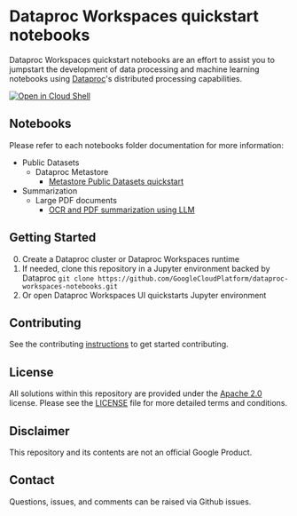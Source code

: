 # Dataproc Workspaces quickstart notebooks

Dataproc Workspaces quickstart notebooks are an effort to assist you to jumpstart the development of data processing and machine learning notebooks using [Dataproc](https://cloud.google.com/dataproc/)'s distributed processing capabilities.

[![Open in Cloud Shell](http://gstatic.com/cloudssh/images/open-btn.svg)](https://console.cloud.google.com/cloudshell/editor)

## Notebooks
Please refer to each notebooks folder documentation for more information:

* Public Datasets
  * Dataproc Metastore
    * [Metastore Public Datasets quickstart](./public_datasets/dataproc_metastore/metastore_public_datasets_quickstart.ipynb)
* Summarization
  * Large PDF documents
    * [OCR and PDF summarization using LLM](./summarization/large_pdf_documents/ocr_contract_summarization_llm.ipynb)

## Getting Started 

0) Create a Dataproc cluster or Dataproc Workspaces runtime
1) If needed, clone this repository in a Jupyter environment backed by Dataproc
   ```git clone https://github.com/GoogleCloudPlatform/dataproc-workspaces-notebooks.git```
2) Or open Dataproc Workspaces UI quickstarts Jupyter environment

## Contributing
See the contributing [instructions](./CONTRIBUTING.md) to get started contributing.

## License
All solutions within this repository are provided under the [Apache 2.0](https://www.apache.org/licenses/LICENSE-2.0) license. Please see the [LICENSE](/LICENSE) file for more detailed terms and conditions.

## Disclaimer
This repository and its contents are not an official Google Product.

## Contact
Questions, issues, and comments can be raised via Github issues.
